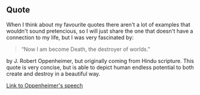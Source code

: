 ## Quote

When I think about my favourite quotes there aren't a lot of examples
that wouldn't sound pretencious, so I will just share the one that doesn't
have a connection to my life, but I was very fascinated by: 

> “Now I am become Death, the destroyer of worlds.”

by J. Robert Oppenheimer, but originally coming from Hindu scripture.
This quote is very concise, but is able to depict human endless potential
to both create and destroy in a beautiful way.

[Link to Oppenheimer's speech](https://www.atomicarchive.com/media/videos/oppenheimer.html)

